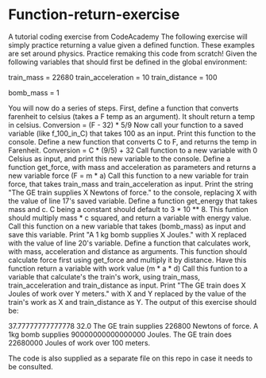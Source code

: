# Function-return-exercise
A tutorial coding exercise from CodeAcademy
The following exercise will simply practice returning a value given a defined function. These examples are set around physics. Practice remaking this code from scratch!
Given the following variables that should first be defined in the global environment:

train_mass = 22680
train_acceleration = 10
train_distance = 100

bomb_mass = 1

You will now do a series of steps. First, define a function that converts farenheit to celsius (takes a F temp as an argument). It shoult return a temp in celsius. Conversion = (F - 32) * 5/9
Now call your function to a saved variable (like f_100_in_C) that takes 100 as an input. Print this function to the console.
Define a new function that converts C to F, and returns the temp in Farenheit. Conversion = C * (9/5) + 32
Call function to a new variable with 0 Celsius as input, and print this new variable to the console.
Define a function get_force, with mass and acceleration as parameters and returns a new variable force (F = m * a)
Call this function to a new variable for train force, that takes train_mass and train_acceleration as input.
Print the string "The GE train supplies X Newtons of force." to the console, replacing X with the value of line 17's saved variable.
Define a function get_energy that takes mass and c. C being a constant should default to 3 * 10 ** 8. This funtion should multiply mass * c squared, and return a variable with energy value.
Call this function on a new variable that takes (bomb_mass) as input and save this variable.
Print "A 1 kg bomb supplies X Joules." with X replaced with the value of line 20's variable.
Define a function that calculates work, with mass, acceleration and distance as arguments. This function should calculate force first using get_force and multiply it by distance. Have this function return a variable with work value (m * a * d)
Call this funtion to a variable that calculate's the train's work, using train_mass, train_acceleration and train_distance as input.
Print "The GE train does X Joules of work over Y meters." with X and Y replaced by the value of the train's work as X and train_distance as Y.
The output of this exercise should be:

37.77777777777778
32.0
The GE train supplies 226800 Newtons of force.
A 1kg bomb supplies 90000000000000000 Joules.
The GE train does 22680000 Joules of work over 100 meters.

The code is also supplied as a separate file on this repo in case it needs to be consulted.
